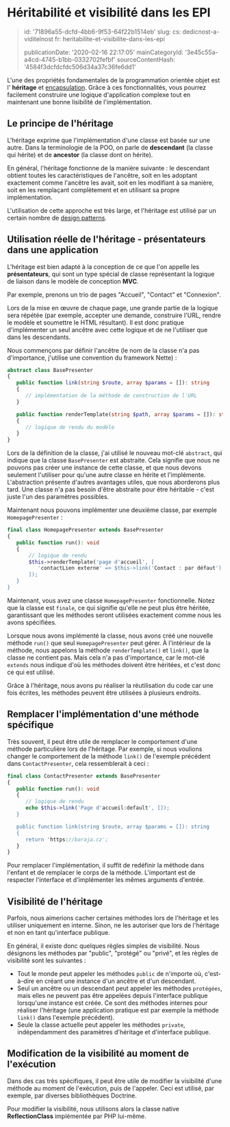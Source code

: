 Héritabilité et visibilité dans les EPI
=======================================

> id: '71896a55-dcfd-4bb6-9f53-64f22b1514eb'
> slug:
> 	cs: dedicnost-a-viditelnost
> 	fr: heritabilite-et-visibilite-dans-les-epi
> 
> publicationDate: '2020-02-16 22:17:05'
> mainCategoryId: '3e45c55a-a4cd-4745-b1bb-0332702fefbf'
> sourceContentHash: '4584f3dcfdcfdc506d34a37c36fe6dd1'

L'une des propriétés fondamentales de la programmation orientée objet est l' **héritage** et <a href="/encapsulation">encapsulation</a>. Grâce à ces fonctionnalités, vous pourrez facilement construire une logique d'application complexe tout en maintenant une bonne lisibilité de l'implémentation.

Le principe de l'héritage
-------------------

L'héritage exprime que l'implémentation d'une classe est basée sur une autre. Dans la terminologie de la POO, on parle de **descendant** (la classe qui hérite) et de **ancestor** (la classe dont on hérite).

En général, l'héritage fonctionne de la manière suivante : le descendant obtient toutes les caractéristiques de l'ancêtre, soit en les adoptant exactement comme l'ancêtre les avait, soit en les modifiant à sa manière, soit en les remplaçant complètement et en utilisant sa propre implémentation.

L'utilisation de cette approche est très large, et l'héritage est utilisé par un certain nombre de <a href="/design-patterns">design patterns</a>.

Utilisation réelle de l'héritage - présentateurs dans une application
--------------------

L'héritage est bien adapté à la conception de ce que l'on appelle les **présentateurs**, qui sont un type spécial de classe représentant la logique de liaison dans le modèle de conception **MVC**.

Par exemple, prenons un trio de pages "Accueil", "Contact" et "Connexion".

Lors de la mise en œuvre de chaque page, une grande partie de la logique sera répétée (par exemple, accepter une demande, construire l'URL, rendre le modèle et soumettre le HTML résultant). Il est donc pratique d'implémenter un seul ancêtre avec cette logique et de ne l'utiliser que dans les descendants.

Nous commençons par définir l'ancêtre (le nom de la classe n'a pas d'importance, j'utilise une convention du framework Nette) :

```php
abstract class BasePresenter
{
   public function link(string $route, array $params = []): string
   {
      // implémentation de la méthode de construction de l'URL
   }

   public function renderTemplate(string $path, array $params = []): string
   {
      // logique de rendu du modèle
   }
}
```

Lors de la définition de la classe, j'ai utilisé le nouveau mot-clé `abstract`, qui indique que la classe `BasePresenter` est abstraite. Cela signifie que nous ne pouvons pas créer une instance de cette classe, et que nous devons seulement l'utiliser pour qu'une autre classe en hérite et l'implémente. L'abstraction présente d'autres avantages utiles, que nous aborderons plus tard. Une classe n'a pas besoin d'être abstraite pour être héritable - c'est juste l'un des paramètres possibles.

Maintenant nous pouvons implémenter une deuxième classe, par exemple `HomepagePresenter` :

```php
final class HomepagePresenter extends BasePresenter
{
   public function run(): void
   {
       // logique de rendu
       $this->renderTemplate('page d'accueil', [
          'contactLien externe' => $this->link('Contact : par défaut'),
       ]);
   }
}
```

Maintenant, vous avez une classe `HomepagePresenter` fonctionnelle. Notez que la classe est `finale`, ce qui signifie qu'elle ne peut plus être héritée, garantissant que les méthodes seront utilisées exactement comme nous les avons spécifiées.

Lorsque nous avons implémenté la classe, nous avons créé une nouvelle méthode `run()` que seul `HomepagePresenter` peut gérer. À l'intérieur de la méthode, nous appelons la méthode `renderTemplate()` et `link()`, que la classe ne contient pas. Mais cela n'a pas d'importance, car le mot-clé `extends` nous indique d'où les méthodes doivent être héritées, et c'est donc ce qui est utilisé.

Grâce à l'héritage, nous avons pu réaliser la réutilisation du code car une fois écrites, les méthodes peuvent être utilisées à plusieurs endroits.

Remplacer l'implémentation d'une méthode spécifique
------------

Très souvent, il peut être utile de remplacer le comportement d'une méthode particulière lors de l'héritage. Par exemple, si nous voulions changer le comportement de la méthode `link()` de l'exemple précédent dans `ContactPresenter`, cela ressemblerait à ceci :

```php
final class ContactPresenter extends BasePresenter
{
   public function run(): void
   {
      // logique de rendu
      echo $this->link('Page d'accueil:default', []);
   }

   public function link(string $route, array $params = []): string
   {
      return 'https://baraja.cz';
   }
}
```

Pour remplacer l'implémentation, il suffit de redéfinir la méthode dans l'enfant et de remplacer le corps de la méthode. L'important est de respecter l'interface et d'implémenter les mêmes arguments d'entrée.

Visibilité de l'héritage
--------------------------

Parfois, nous aimerions cacher certaines méthodes lors de l'héritage et les utiliser uniquement en interne. Sinon, ne les autoriser que lors de l'héritage et non en tant qu'interface publique.

En général, il existe donc quelques règles simples de visibilité. Nous désignons les méthodes par "public", "protégé" ou "privé", et les règles de visibilité sont les suivantes :

- Tout le monde peut appeler les méthodes `public` de n'importe où, c'est-à-dire en créant une instance d'un ancêtre et d'un descendant.
- Seul un ancêtre ou un descendant peut appeler les méthodes `protégées`, mais elles ne peuvent pas être appelées depuis l'interface publique lorsqu'une instance est créée. Ce sont des méthodes internes pour réaliser l'héritage (une application pratique est par exemple la méthode `link()` dans l'exemple précédent).
- Seule la classe actuelle peut appeler les méthodes `private`, indépendamment des paramètres d'héritage et d'interface publique.

Modification de la visibilité au moment de l'exécution
----------------------------

Dans des cas très spécifiques, il peut être utile de modifier la visibilité d'une méthode au moment de l'exécution, puis de l'appeler. Ceci est utilisé, par exemple, par diverses bibliothèques Doctrine.

Pour modifier la visibilité, nous utilisons alors la classe native **ReflectionClass** implémentée par PHP lui-même.

